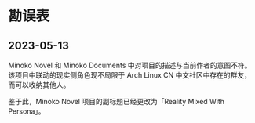 # 勘误表

## 2023-05-13

Minoko Novel 和 Minoko Documents 中对项目的描述与当前作者的意图不符。该项目中联动的现实侧角色现不局限于 Arch Linux CN 中文社区中存在的群友，而可以收纳其他人。

鉴于此，Minoko Novel 项目的副标题已经更改为「Reality Mixed With Persona」。
